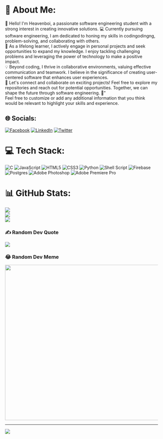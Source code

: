 # 💫 About Me:
:wave: Hello! I'm Heavenboi, a passionate software engineering student with a strong interest in creating innovative solutions. :computer: Currently pursuing software engineering, I am dedicated to honing my skills in codingodingng, problem-solving, and collaborating with others.<br>:rocket: As a lifelong learner, I actively engage in personal projects and seek opportunities to expand my knowledge. I enjoy tackling challenging problems and leveraging the power of technology to make a positive impact.<br>:bulb: Beyond coding, I thrive in collaborative environments, valuing effective communication and teamwork. I believe in the significance of creating user-centered software that enhances user experiences.<br>:star2: Let's connect and collaborate on exciting projects! Feel free to explore my repositories and reach out for potential opportunities. Together, we can shape the future through software engineering. :rainbow:"<br>Feel free to customize or add any additional information that you think would be relevant to highlight your skills and experience.


## 🌐 Socials:
[![Facebook](https://img.shields.io/badge/Facebook-%231877F2.svg?logo=Facebook&logoColor=white)](https://facebook.com/nigelzenter?mibextid=LQQJ4d) [![LinkedIn](https://img.shields.io/badge/LinkedIn-%230077B5.svg?logo=linkedin&logoColor=white)](https://linkedin.com/in/nigel-zenda-738416146) [![Twitter](https://img.shields.io/badge/Twitter-%231DA1F2.svg?logo=Twitter&logoColor=white)](https://twitter.com/@NZenter) 

# 💻 Tech Stack:
![C](https://img.shields.io/badge/c-%2300599C.svg?style=plastic&logo=c&logoColor=white) ![JavaScript](https://img.shields.io/badge/javascript-%23323330.svg?style=plastic&logo=javascript&logoColor=%23F7DF1E) ![HTML5](https://img.shields.io/badge/html5-%23E34F26.svg?style=plastic&logo=html5&logoColor=white) ![CSS3](https://img.shields.io/badge/css3-%231572B6.svg?style=plastic&logo=css3&logoColor=white) ![Python](https://img.shields.io/badge/python-3670A0?style=plastic&logo=python&logoColor=ffdd54) ![Shell Script](https://img.shields.io/badge/shell_script-%23121011.svg?style=plastic&logo=gnu-bash&logoColor=white) ![Firebase](https://img.shields.io/badge/firebase-%23039BE5.svg?style=plastic&logo=firebase) ![Postgres](https://img.shields.io/badge/postgres-%23316192.svg?style=plastic&logo=postgresql&logoColor=white) ![Adobe Photoshop](https://img.shields.io/badge/adobephotoshop-%2331A8FF.svg?style=plastic&logo=adobephotoshop&logoColor=white) ![Adobe Premiere Pro](https://img.shields.io/badge/Adobe%20Premiere%20Pro-9999FF.svg?style=plastic&logo=Adobe%20Premiere%20Pro&logoColor=white)
# 📊 GitHub Stats:
![](https://github-readme-stats.vercel.app/api?username=Heavenboi&theme=radical&hide_border=false&include_all_commits=false&count_private=false)<br/>
![](https://github-readme-streak-stats.herokuapp.com/?user=Heavenboi&theme=radical&hide_border=false)<br/>
![](https://github-readme-stats.vercel.app/api/top-langs/?username=Heavenboi&theme=radical&hide_border=false&include_all_commits=false&count_private=false&layout=compact)

### ✍️ Random Dev Quote
![](https://quotes-github-readme.vercel.app/api?type=horizontal&theme=radical)

### 😂 Random Dev Meme
<img src="https://rm.up.railway.app/" width="512px"/>

---
[![](https://visitcount.itsvg.in/api?id=Heavenboi&icon=2&color=0)](https://visitcount.itsvg.in)

<!-- Proudly created with GPRM ( https://gprm.itsvg.in ) -->
